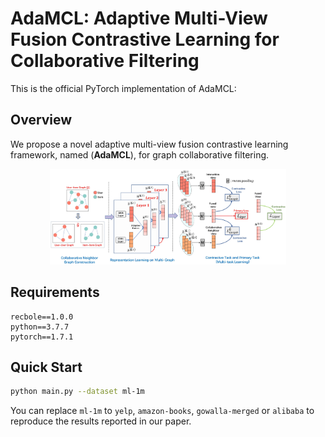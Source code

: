 # AdaMCL: Adaptive Multi-View Fusion Contrastive Learning for Collaborative Filtering

This is the official PyTorch implementation of AdaMCL:

## Overview

We propose a novel adaptive multi-view fusion contrastive learning framework, named (**AdaMCL**), for graph collaborative filtering.

<div  align="center"> 
<img src="figure/framework.jpg" style="width: 75%"/>
</div>

## Requirements

```
recbole==1.0.0
python==3.7.7
pytorch==1.7.1
```

## Quick Start

```bash
python main.py --dataset ml-1m
```

You can replace `ml-1m` to `yelp`, `amazon-books`, `gowalla-merged` or `alibaba` to reproduce the results reported in our paper.


